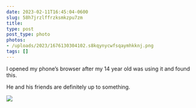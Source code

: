 ```yaml
---
date: 2023-02-11T16:45:04-0600
slug: 58h7jrzlffrzksmkzpu7zm
title: 
type: post
post_type: photo
photos:
- /uploads/2023/1676130304102.s8kqynycwfsqaymhkknj.png
tags: []
---
```

I opened my phone’s browser after my 14 year old was using it and found this.


He and his friends are definitely up to something.


![](/uploads/2023/1676130304102.s8kqynycwfsqaymhkknj.png)


